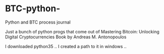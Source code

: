 # BTC-python-
Python and BTC process journal 

Just a bunch of python progs that come out of Mastering Bitcoin: Unlocking Digital Cryptocurrencies
Book by Andreas M. Antonopoulos

I downloaded python35 .. I created a path  to it in windows .. 

